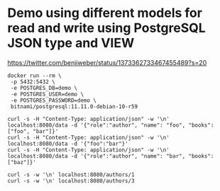 # Demo using different models for read and write using PostgreSQL JSON type and VIEW

https://twitter.com/benjiweber/status/1373362733467455489?s=20

```
docker run --rm \
 -p 5432:5432 \
 -e POSTGRES_DB=demo \
 -e POSTGRES_USER=demo \
 -e POSTGRES_PASSWORD=demo \
 bitnami/postgresql:11.11.0-debian-10-r59
 ```


```
curl -s -H "Content-Type: application/json" -w '\n' localhost:8080/data -d '{"role":"author", "name": "foo", "books":["foo", "bar"]}'
curl -s -H "Content-Type: application/json" -w '\n' localhost:8080/data -d '{"foo":"bar"}'
curl -s -H "Content-Type: application/json" -w '\n' localhost:8080/data -d '{"role":"author", "name": "bar", "books":["baz"]}'

curl -s -w '\n' localhost:8080/authors/1
curl -s -w '\n' localhost:8080/authors/3
```